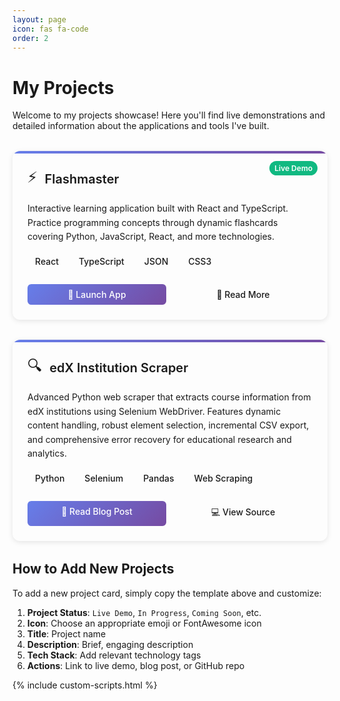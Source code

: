 ```yaml
---
layout: page
icon: fas fa-code
order: 2
---
```


<style>
.projects-grid {
  display: grid;
  grid-template-columns: repeat(auto-fit, minmax(300px, 1fr));
  gap: 2rem;
  margin: 2rem 0;
}

.project-card {
  background: var(--card-bg);
  border: 1px solid var(--card-border-color);
  border-radius: 12px;
  padding: 1.5rem;
  transition: all 0.3s ease;
  box-shadow: 0 2px 8px rgba(0, 0, 0, 0.1);
  position: relative;
  overflow: hidden;
}

.project-card:hover {
  transform: translateY(-4px);
  box-shadow: 0 8px 25px rgba(0, 0, 0, 0.15);
  border-color: var(--link-color);
}

.project-card::before {
  content: '';
  position: absolute;
  top: 0;
  left: 0;
  right: 0;
  height: 4px;
  background: linear-gradient(90deg, #667eea 0%, #764ba2 100%);
}

.project-header {
  display: flex;
  align-items: center;
  margin-bottom: 1rem;
}

.project-icon {
  font-size: 1.5rem;
  margin-right: 0.75rem;
  color: var(--link-color);
}

.project-title {
  margin: 0;
  font-size: 1.25rem;
  font-weight: 600;
  color: var(--heading-color);
}

.project-description {
  color: var(--text-muted-color);
  margin-bottom: 1rem;
  line-height: 1.6;
}

.project-tech {
  display: flex;
  flex-wrap: wrap;
  gap: 0.5rem;
  margin-bottom: 1.5rem;
}

.tech-tag {
  background: var(--tag-bg);
  color: var(--tag-color);
  padding: 0.25rem 0.75rem;
  border-radius: 16px;
  font-size: 0.875rem;
  font-weight: 500;
}

.project-actions {
  display: flex;
  gap: 0.75rem;
  margin-top: auto;
}

.project-btn {
  padding: 0.5rem 1rem;
  border-radius: 6px;
  text-decoration: none;
  font-weight: 500;
  transition: all 0.2s ease;
  text-align: center;
  flex: 1;
}

.project-btn-primary {
  background: linear-gradient(135deg, #667eea 0%, #764ba2 100%);
  color: white;
}

.project-btn-primary:hover {
  transform: translateY(-1px);
  box-shadow: 0 4px 12px rgba(102, 126, 234, 0.4);
  color: white;
  text-decoration: none;
}

.project-btn-secondary {
  background: transparent;
  border: 1px solid var(--card-border-color);
  color: var(--text-color);
}

.project-btn-secondary:hover {
  background: var(--button-bg);
  color: var(--text-color);
  text-decoration: none;
}

.project-status {
  position: absolute;
  top: 1rem;
  right: 1rem;
  padding: 0.25rem 0.5rem;
  background: #10b981;
  color: white;
  border-radius: 12px;
  font-size: 0.75rem;
  font-weight: 600;
}

/* Dark mode adjustments */
[data-mode="dark"] .project-card {
  --card-bg: #1e1e2e;
  --card-border-color: #313244;
  --tag-bg: #313244;
  --tag-color: #cdd6f4;
  --button-bg: #313244;
}

[data-mode="light"] .project-card {
  --card-bg: #ffffff;
  --card-border-color: #e5e7eb;
  --tag-bg: #f3f4f6;
  --tag-color: #374151;
  --button-bg: #f9fafb;
}

@media (max-width: 768px) {
  .projects-grid {
    grid-template-columns: 1fr;
    gap: 1.5rem;
  }
  
  .project-actions {
    flex-direction: column;
  }
}
</style>

# My Projects

Welcome to my projects showcase! Here you'll find live demonstrations and detailed information about the applications and tools I've built.

<div class="projects-grid">
  <!-- Flashmaster Project Card -->
  <div class="project-card">
    <div class="project-status">Live Demo</div>
    <div class="project-header">
      <div class="project-icon">⚡</div>
      <h3 class="project-title">Flashmaster</h3>
    </div>
    <p class="project-description">
      Interactive learning application built with React and TypeScript. Practice programming concepts through dynamic flashcards covering Python, JavaScript, React, and more technologies.
    </p>
    <div class="project-tech">
      <span class="tech-tag">React</span>
      <span class="tech-tag">TypeScript</span>
      <span class="tech-tag">JSON</span>
      <span class="tech-tag">CSS3</span>
    </div>
    <div class="project-actions">
      <a href="/projects/flashmaster/" class="project-btn project-btn-primary">🚀 Launch App</a>
      <a href="/posts/flashmaster-learning-app/" class="project-btn project-btn-secondary">📖 Read More</a>
    </div>
  </div>

  <!-- edX Scraper Project Card -->
  <div class="project-card">
    <div class="project-header">
      <div class="project-icon">🔍</div>
      <h3 class="project-title">edX Institution Scraper</h3>
    </div>
    <p class="project-description">
      Advanced Python web scraper that extracts course information from edX institutions using Selenium WebDriver. Features dynamic content handling, robust element selection, incremental CSV export, and comprehensive error recovery for educational research and analytics.
    </p>
    <div class="project-tech">
      <span class="tech-tag">Python</span>
      <span class="tech-tag">Selenium</span>
      <span class="tech-tag">Pandas</span>
      <span class="tech-tag">Web Scraping</span>
    </div>
    <div class="project-actions">
      <a href="/posts/edx-institution-course-scraper/" class="project-btn project-btn-primary">📖 Read Blog Post</a>
      <a href="/projects/edx-scraper/" class="project-btn project-btn-secondary">💻 View Source</a>
    </div>
  </div>

  <!-- Template for Future Projects (Comment for reference) -->
  <!--
  <div class="project-card">
    <div class="project-status">Coming Soon</div>
    <div class="project-header">
      <div class="project-icon">🆕</div>
      <h3 class="project-title">New Project Title</h3>
    </div>
    <p class="project-description">
      Brief description of your new project...
    </p>
    <div class="project-tech">
      <span class="tech-tag">Tech1</span>
      <span class="tech-tag">Tech2</span>
    </div>
    <div class="project-actions">
      <a href="#" class="project-btn project-btn-primary">🚀 Live Demo</a>
      <a href="#" class="project-btn project-btn-secondary">📖 Read More</a>
    </div>
  </div>
  -->
</div>

## How to Add New Projects

To add a new project card, simply copy the template above and customize:

1. **Project Status**: `Live Demo`, `In Progress`, `Coming Soon`, etc.
2. **Icon**: Choose an appropriate emoji or FontAwesome icon
3. **Title**: Project name
4. **Description**: Brief, engaging description
5. **Tech Stack**: Add relevant technology tags
6. **Actions**: Link to live demo, blog post, or GitHub repo

{% include custom-scripts.html %}
